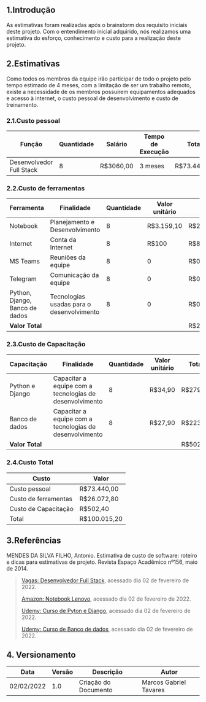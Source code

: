 ## 1.Introdução
As estimativas foram realizadas após o brainstorm dos requisito iniciais deste projeto. Com o entendimento inicial adquirido, nós realizamos uma estimativa do esforço, conhecimento e custo para a realização deste projeto.

## 2.Estimativas
Como todos os membros da equipe irão participar de todo o projeto pelo tempo estimado de 4 meses, com a limitação de ser um trabalho remoto, existe a necessidade de os membros possuírem equipamentos adequados e acesso à internet, o custo pessoal de desenvolvimento e custo de treinamento.

### 2.1.Custo pessoal
|Função|Quantidade|Salário|Tempo de Execução| Total|
|---|---|---|---|---|
|Desenvolvedor Full Stack|8|R$3060,00|3 meses| R$73.440,00|

### 2.2.Custo de ferramentas

|Ferramenta|Finalidade|Quantidade|Valor unitário| Total|
|---|---|---|---|---|
|Notebook|Planejamento e Desenvolvimento|8| R$3.159,10| R$25.272,80|
|Internet|Conta da Internet|8|R$100|R$800,00|
|MS Teams|Reuniões da equipe|8|0|R$0,00|
|Telegram|Comunicação da equipe|8|0|R$0,00|
|Python, Django, Banco de dados| Tecnologias usadas para o desenvolvimento| 8| 0 | R$0,00|
|**Valor Total**||||R$26.072,80|

 ### 2.3.Custo de Capacitação
|Capacitação|Finalidade|Quantidade|Valor unitário| Total|
|---|---|---|---|---|
|Python e Django| Capacitar a equipe com a tecnologias de desenvolvimento| 8| R$34,90|R$279,20|
|Banco de dados| Capacitar a equipe com a tecnologias de desenvolvimento| 8|R$27,90|R$223,20|
|**Valor Total**||||R$502,40|

### 2.4.Custo Total
|Custo|Valor|
|---|---|
|Custo pessoal|R$73.440,00|
|Custo de ferramentas|R$26.072,80|
|Custo de Capacitação|R$502,40|
|Total|R$100.015,20|

## 3.Referências
MENDES DA SILVA FILHO, Antonio. Estimativa de custo de software: roteiro e dicas para estimativas de projeto. Revista Espaço Acadêmico nº156, maio de 2014.

>[Vagas: Desenvolvedor Full Stack](https://www.vagas.com.br/cargo/desenvolvedor-full-stack), acessado dia 02 de fevereiro de 2022.
>
>[Amazon: Notebook Lenovo](https://www.amazon.com.br/Notebook-Lenovo-Ultrafino-IdeaPad-82MFS00100/dp/B09LVLN4L4), acessado dia 02 de fevereiro de 2022.
>
>[Udemy: Curso de Pyton e Django](https://www.udemy.com/course/python-and-django-full-stack-web-developer-bootcamp/), acessado dia 02 de fevereiro de 2022.
>
>[Udemy: Curso de Banco de dados](https://www.udemy.com/course/bancos-de-dados-relacionais-basico-avancado/), acessado dia 02 de fevereiro de 2022.

## 4. Versionamento
|Data |Versão |Descrição| Autor|
|--- |--- |--- |--- |
|02/02/2022 |1.0 | Criação do Documento| Marcos Gabriel Tavares|





